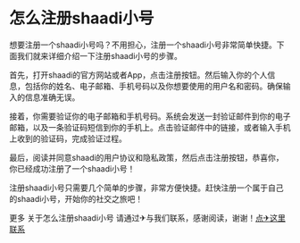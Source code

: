 # 怎么注册shaadi小号

想要注册一个shaadi小号吗？不用担心，注册一个shaadi小号非常简单快捷。下面我们就来详细介绍一下注册shaadi小号的步骤。

首先，打开shaadi的官方网站或者App，点击注册按钮。然后输入你的个人信息，包括你的姓名、电子邮箱、手机号码以及你想要使用的用户名和密码。确保输入的信息准确无误。

接着，你需要验证你的电子邮箱和手机号码。系统会发送一封验证邮件到你的电子邮箱，以及一条验证码短信到你的手机上。点击验证邮件中的链接，或者输入手机上收到的验证码，完成验证过程。

最后，阅读并同意shaadi的用户协议和隐私政策，然后点击注册按钮，恭喜你，你已经成功注册了一个shaadi小号！

注册shaadi小号只需要几个简单的步骤，非常方便快捷。赶快注册一个属于自己的shaadi小号，开始你的社交之旅吧！

更多 关于怎么注册shaadi小号 请通过✈与我们联系，感谢阅读，谢谢！[点✈这里联系](https://d.k02.cc)
